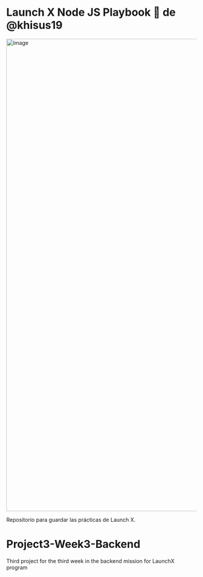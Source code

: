 # Launch X Node JS Playbook 🚀 de @khisus19

<img width="1247" alt="image" src="https://user-images.githubusercontent.com/17634377/159151704-8949639b-ae5f-405a-a8b8-8d97f3f150cd.png">

Repositorio para guardar las prácticas de Launch X.
# Project3-Week3-Backend
Third project for the third week in the backend mission for LaunchX program
